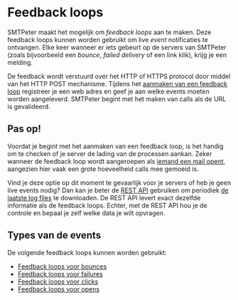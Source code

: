 # Feedback loops

SMTPeter maakt het mogelijk om *feedback loops* aan te maken. Deze feedback loops
kunnen worden gebruikt om live *event* notificaties te ontvangen. Elke keer wanneer 
er iets gebeurt op de servers van SMTPeter (zoals bijvoorbeeld een *bounce*, *failed delivery* 
of een link klik), krijg je een melding.

De feedback wordt verstuurd over het HTTP of HTTPS protocol door middel van 
het HTTP POST mechanisme. Tijdens het [aanmaken van een feedback loop](feedback-setup) 
registreer je een web adres en geef je aan welke events moeten worden aangeleverd.
SMTPeter begint met het maken van calls als de URL is gevalideerd.  


## Pas op!

Voordat je begint met het aanmaken van een feedback loop, is het handig om te checken of
je server de lading van de processen aankan. Zeker wanneer de feedback loop wordt 
aangeroepen als [iemand een mail opent](feedback-opens), aangezien hier vaak een grote
hoeveelheid calls mee gemoeid is.

Vind je deze optie op dit moment te gevaarlijk voor je servers of heb je geen live events
nodig? Dan kan je beter de [REST API](rest-api) gebruiken om periodiek [de laatste log files](rest-logfiles)
te downloaden. De REST API levert exact dezelfde informatie als de feedback loops.
Echter, met de REST API hou je de controle en bepaal je zelf welke data je wilt opvragen.


## Types van de events

De volgende feedback loops kunnen worden gebruikt:

* [Feedback loops voor bounces](feedback-bounces)
* [Feedback loops voor failures](feedback-failures)
* [Feedback loops voor clicks](feedback-clicks)
* [Feedback loops voor opens](feedback-opens)
